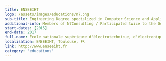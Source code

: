 ```yaml
---
title: ENSEEIHT
logo: /assets/images/educations/n7.png
sub-title: Engineering Degree specialized in Computer Science and Applied Mathematics.
additional-info: Members of N7Consulting / Participated twice to the Google Hash Code competition. 
start-dates: [2015]
end-date: 2017
full-name: École nationale supérieure d'électrotechnique, d'électronique, d'informatique, d'hydraulique et des télécommunications
localisation: ENSEEIHT, Toulouse, FR
link: http://www.enseeiht.fr
category: 'educations'
---
```

<!---
Gregoire Boiron <gregoire.boiron@gmail.com>
Copyright (c) 2018 Gregoire Boiron  All Rights Reserved.
--->
